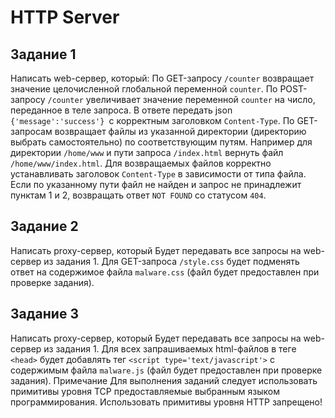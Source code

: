 # HTTP Server
## Задание 1
Написать web-сервер, который:
По GET-запросу `/counter` возвращает значение целочисленной глобальной переменной `counter`.
По POST-запросу `/counter` увеличивает значение переменной `counter` на число, переданное в теле запроса. В ответе передать json `{'message':'success'} `с корректным заголовком `Content-Type`.
По GET-запросам возвращает файлы из указанной директории (директорию выбрать самостоятельно) по соответствующим путям. Например для директории `/home/www` и пути запроса `/index.html` вернуть файл `/home/www/index.html`.
Для возвращаемых файлов корректно устанавливать заголовок `Content-Type` в зависимости от типа файла.
Если по указанному пути файл не найден и запрос не принадлежит пунктам 1 и 2, возвращать ответ `NOT FOUND` со статусом `404`.
## Задание 2
Написать proxy-сервер, который
Будет передавать все запросы на web-сервер из задания 1.
Для GET-запроса `/style.css` будет подменять ответ на содержимое файла `malware.css` (файл будет предоставлен при проверке задания).
## Задание 3
Написать proxy-сервер, который
Будет передавать все запросы на web-сервер из задания 1.
Для всех запрашиваемых html-файлов в теге `<head>` будет добавлять тег `<script type='text/javascript'>` с содержимым файла `malware.js` (файл будет предоставлен при проверке задания).
Примечание
Для выполнения заданий следует использовать примитивы уровня TCP предоставляемые выбранным языком программирования.
Использовать примитивы уровня HTTP запрещено!

